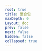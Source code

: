 ```yaml
---
root: true
title: 整合包
maxDepth: 0
Layout: doc
prev: false
next: false
hidden: false
collapsed: true
---
```


